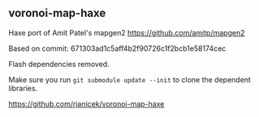 voronoi-map-haxe
----------------

Haxe port of Amit Patel's mapgen2 https://github.com/amitp/mapgen2

Based on commit: 671303ad1c5aff4b2f90726c1f2bcb1e58174cec

Flash dependencies removed.

Make sure you run ``git submodule update --init`` to clone the dependent libraries.

https://github.com/rjanicek/voronoi-map-haxe